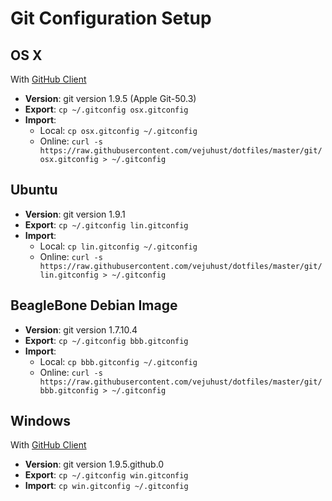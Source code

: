 # Git Configuration Setup


## OS X
With [GitHub Client](https://desktop.github.com/)

* **Version**: git version 1.9.5 (Apple Git-50.3)
* **Export**: `cp ~/.gitconfig osx.gitconfig`
* **Import**: 
    - Local: `cp osx.gitconfig ~/.gitconfig`
    - Online: `curl -s https://raw.githubusercontent.com/vejuhust/dotfiles/master/git/osx.gitconfig > ~/.gitconfig`


## Ubuntu

* **Version**: git version 1.9.1
* **Export**: `cp ~/.gitconfig lin.gitconfig`
* **Import**: 
    - Local: `cp lin.gitconfig ~/.gitconfig`
    - Online: `curl -s https://raw.githubusercontent.com/vejuhust/dotfiles/master/git/lin.gitconfig > ~/.gitconfig`


## BeagleBone Debian Image

* **Version**: git version 1.7.10.4
* **Export**: `cp ~/.gitconfig bbb.gitconfig`
* **Import**: 
    - Local: `cp bbb.gitconfig ~/.gitconfig`
    - Online: `curl -s https://raw.githubusercontent.com/vejuhust/dotfiles/master/git/bbb.gitconfig > ~/.gitconfig`


## Windows
With [GitHub Client](https://desktop.github.com/)

* **Version**: git version 1.9.5.github.0
* **Export**: `cp ~/.gitconfig win.gitconfig`
* **Import**: `cp win.gitconfig ~/.gitconfig`

